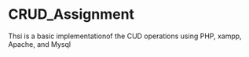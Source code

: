 # CRUD_Assignment
Thsi is a basic implementationof the CUD operations using PHP, xampp, Apache, and Mysql

